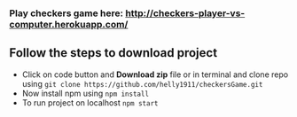 ### Play checkers game here: http://checkers-player-vs-computer.herokuapp.com/

## Follow the steps to download project
- Click on code button and **Download zip** file or in terminal and clone repo using  `git clone https://github.com/helly1911/checkersGame.git`
- Now install npm using `npm install`
- To run project on localhost `npm start`

